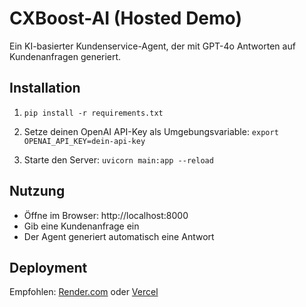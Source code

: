 # CXBoost-AI (Hosted Demo)

Ein KI-basierter Kundenservice-Agent, der mit GPT-4o Antworten auf Kundenanfragen generiert.

## Installation

1. `pip install -r requirements.txt`
2. Setze deinen OpenAI API-Key als Umgebungsvariable:
   `export OPENAI_API_KEY=dein-api-key`

3. Starte den Server:
   `uvicorn main:app --reload`

## Nutzung

- Öffne im Browser: http://localhost:8000
- Gib eine Kundenanfrage ein
- Der Agent generiert automatisch eine Antwort

## Deployment

Empfohlen: [Render.com](https://render.com) oder [Vercel](https://vercel.com)